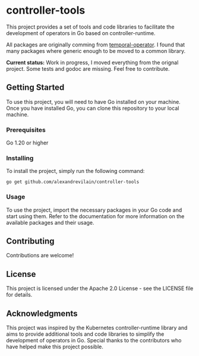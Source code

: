 # controller-tools

This project provides a set of tools and code libraries to facilitate the development of operators in Go based on controller-runtime.

All packages are originally comming from [temporal-operator](github.com/alexandrevilain/temporal-operator). I found that many packages where generic enough to be moved to a common library.

__Current status:__ Work in progress, I moved everything from the orignal project. Some tests and godoc are missing. Feel free to contribute.

## Getting Started
To use this project, you will need to have Go installed on your machine. Once you have installed Go, you can clone this repository to your local machine.

### Prerequisites
Go 1.20 or higher

### Installing
To install the project, simply run the following command:

```
go get github.com/alexandrevilain/controller-tools
```

### Usage
To use the project, import the necessary packages in your Go code and start using them. Refer to the documentation for more information on the available packages and their usage.

## Contributing
Contributions are welcome!

## License
This project is licensed under the Apache 2.0 License - see the LICENSE file for details.

## Acknowledgments
This project was inspired by the Kubernetes controller-runtime library and aims to provide additional tools and code libraries to simplify the development of operators in Go. Special thanks to the contributors who have helped make this project possible.
